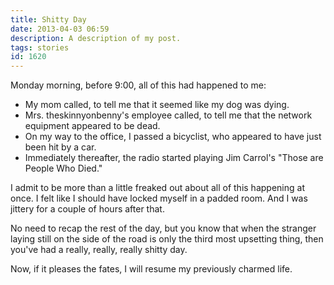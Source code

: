 ```yaml
---
title: Shitty Day
date: 2013-04-03 06:59
description: A description of my post.
tags: stories
id: 1620
---
```

Monday morning, before 9:00, all of this had happened to me:

<ul><li>My mom called, to tell me that it seemed like my dog was dying.</li>

<li>Mrs. theskinnyonbenny's employee called, to tell me that the network equipment appeared to be dead.</li>

<li>On my way to the office, I passed a bicyclist, who appeared to have just been hit by a car.</li>

<li>Immediately thereafter, the radio started playing Jim Carrol's "Those are People Who Died."</li></ul>

I admit to be more than a little freaked out about all of this happening at once.  I felt like I should have locked myself in a padded room.  And I was jittery for a couple of hours after that.

No need to recap the rest of the day, but you know that when the stranger laying still on the side of the road is only the third most upsetting thing, then you've had a really, really, really shitty day.

Now, if it pleases the fates, I will resume my previously charmed life.
